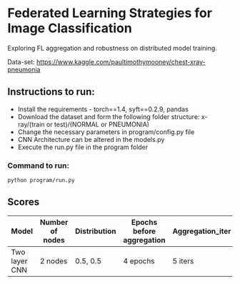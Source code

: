 # Federated Learning Strategies for Image Classification
Exploring FL aggregation and robustness on distributed model training.

Data-set: https://www.kaggle.com/paultimothymooney/chest-xray-pneumonia

## Instructions to run:
- Install the requirements - torch==1.4, syft==0.2.9, pandas
- Download the dataset and form the following folder structure: x-ray/(train or test)/(NORMAL or PNEUMONIA)
- Change the necessary parameters in program/config.py file
- CNN Architecture can be altered in the models.py
- Execute the run.py file in the program folder

### Command to run:
    python program/run.py

## Scores
| Model  | Number of nodes | Distribution | Epochs before aggregation | Aggregation_iter | Accuracy |
| ------------- | ------------- | ------------- | ------------- | ------------- | ------------- |
| Two layer CNN  | 2 nodes | 0.5, 0.5 | 4 epochs | 5 iters | 0.80 |
